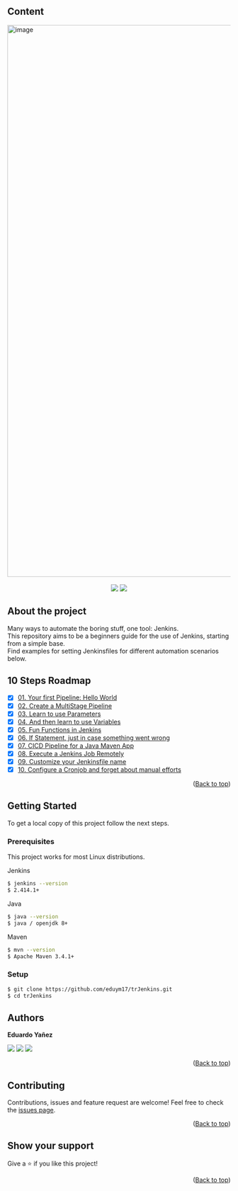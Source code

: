 ## Content
<img width="1247" alt="image" src="https://github.com/eduym17/eyReadmeTemplate/assets/96452418/79fae5bf-1ded-4fce-99bd-6579d586ed42">
<br/>
<br/>
<div align=center>
     <a href="https://www.jenkins.io/doc/" target="_blank"><img src="https://img.shields.io/badge/Jenkins%202.414.1-CB3837?style=for-the-badge&logo=jenkins&labelColor=20232a" /></a>
     <img src="https://img.shields.io/badge/Linux-000000?style=for-the-badge&logo=linux&labelColor=20232a" />
</div>

## About the project

Many ways to automate the boring stuff, one tool: Jenkins.<br/>
This repository aims to be a beginners guide for the use of Jenkins, starting from a simple base.<br/>
Find examples for setting Jenkinsfiles for different automation scenarios below.<br/>

## 10 Steps Roadmap
- [x] [01. Your first Pipeline: Hello World](https://github.com/eduym17/trJenkins/tree/main/01HelloWorld)
- [x] [02. Create a MultiStage Pipeline](https://github.com/eduym17/trJenkins/tree/main/02MultiStage)
- [x] [03. Learn to use Parameters](https://github.com/eduym17/trJenkins/tree/main/03Parameters)
- [x] [04. And then learn to use Variables](https://github.com/eduym17/trJenkins/tree/main/04Variables)
- [x] [05. Fun Functions in Jenkins](https://github.com/eduym17/trJenkins/tree/main/05Functions)
- [x] [06. If Statement, just in case something went wrong](https://github.com/eduym17/trJenkins/tree/main/06IfStatement)
- [x] [07. CICD Pipeline for a Java Maven App](https://github.com/eduym17/trJenkins/tree/main/07CICDJob)
- [x] [08. Execute a Jenkins Job Remotely](https://github.com/eduym17/trJenkins/tree/main/08RemoteJob)
- [x] [09. Customize your Jenkinsfile name](https://github.com/eduym17/trJenkins/tree/main/09DifferentNameJenkinsfile)
- [x] [10. Configure a Cronjob and forget about manual efforts](https://github.com/eduym17/trJenkins/tree/main/10CronJob)

<p align="right">(<a href="#top">Back to top</a>)</p>

## Getting Started

To get a local copy of this project follow the next steps.

### Prerequisites
This project works for most Linux distributions.

Jenkins
  ```sh
  $ jenkins --version
  $ 2.414.1+
  ```
Java
  ```sh
  $ java --version
  $ java / openjdk 8+
  ```
Maven
  ```sh
  $ mvn --version
  $ Apache Maven 3.4.1+
  ```

### Setup

  ```sh
  $ git clone https://github.com/eduym17/trJenkins.git
  $ cd trJenkins
  ```

## Authors

**Eduardo Yañez** 

[<img src="https://img.shields.io/badge/GitHub-100000?style=for-the-badge&logo=github&logoColor=white" />][github-eduym17]
[<img src="https://img.shields.io/badge/LinkedIn-0077B5?style=for-the-badge&logo=linkedin&logoColor=white" />][linkedin-eduym17]
[<img src="https://img.shields.io/badge/Mail-00C300?style=for-the-badge&logo=gmail&logoColor=white" />][mail-eduym17]

[github-eduym17]: https://github.com/eduym17
[linkedin-eduym17]: https://www.linkedin.com/in/eduym17/
[mail-eduym17]: mailto:eduardo_yanez@live.com.mx

<p align="right">(<a href="#top">Back to top</a>)</p>

## Contributing

Contributions, issues and feature request are welcome!
Feel free to check the [issues page](../../issues/).
<p align="right">(<a href="#top">Back to top</a>)</p>

## Show your support

Give a ⭐️ if you like this project!
<p align="right">(<a href="#top">Back to top</a>)</p>
